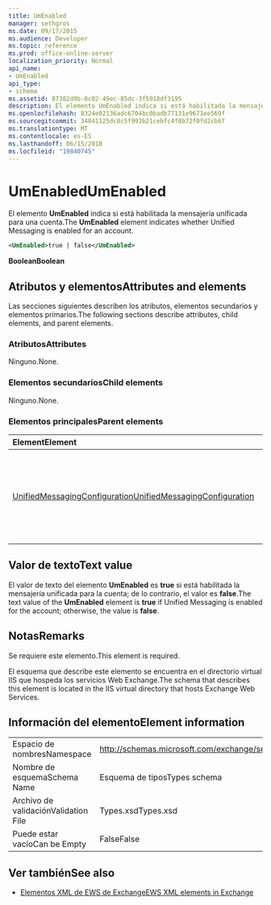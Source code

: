 ```yaml
---
title: UmEnabled
manager: sethgros
ms.date: 09/17/2015
ms.audience: Developer
ms.topic: reference
ms.prod: office-online-server
localization_priority: Normal
api_name:
- UmEnabled
api_type:
- schema
ms.assetid: 87382d9b-0c02-49ec-85dc-3f5918df3195
description: El elemento UmEnabled indica si está habilitada la mensajería unificada para una cuenta.
ms.openlocfilehash: 8324e02136adc6704bc0badb77131e9671ee569f
ms.sourcegitcommit: 34041125dc8c5f993b21cebfc4f8b72f0fd2cb6f
ms.translationtype: MT
ms.contentlocale: es-ES
ms.lasthandoff: 06/15/2018
ms.locfileid: "19840745"
---
```

# <a name="umenabled"></a><span data-ttu-id="b1e32-103">UmEnabled</span><span class="sxs-lookup"><span data-stu-id="b1e32-103">UmEnabled</span></span>

<span data-ttu-id="b1e32-104">El elemento **UmEnabled** indica si está habilitada la mensajería unificada para una cuenta.</span><span class="sxs-lookup"><span data-stu-id="b1e32-104">The **UmEnabled** element indicates whether Unified Messaging is enabled for an account.</span></span> 
  
```XML
<UmEnabled>true | false</UmEnabled>
```

 <span data-ttu-id="b1e32-105">**Boolean**</span><span class="sxs-lookup"><span data-stu-id="b1e32-105">**Boolean**</span></span>
## <a name="attributes-and-elements"></a><span data-ttu-id="b1e32-106">Atributos y elementos</span><span class="sxs-lookup"><span data-stu-id="b1e32-106">Attributes and elements</span></span>

<span data-ttu-id="b1e32-107">Las secciones siguientes describen los atributos, elementos secundarios y elementos primarios.</span><span class="sxs-lookup"><span data-stu-id="b1e32-107">The following sections describe attributes, child elements, and parent elements.</span></span>
  
### <a name="attributes"></a><span data-ttu-id="b1e32-108">Atributos</span><span class="sxs-lookup"><span data-stu-id="b1e32-108">Attributes</span></span>

<span data-ttu-id="b1e32-109">Ninguno.</span><span class="sxs-lookup"><span data-stu-id="b1e32-109">None.</span></span>
  
### <a name="child-elements"></a><span data-ttu-id="b1e32-110">Elementos secundarios</span><span class="sxs-lookup"><span data-stu-id="b1e32-110">Child elements</span></span>

<span data-ttu-id="b1e32-111">Ninguno.</span><span class="sxs-lookup"><span data-stu-id="b1e32-111">None.</span></span>
  
### <a name="parent-elements"></a><span data-ttu-id="b1e32-112">Elementos principales</span><span class="sxs-lookup"><span data-stu-id="b1e32-112">Parent elements</span></span>

|<span data-ttu-id="b1e32-113">**Element**</span><span class="sxs-lookup"><span data-stu-id="b1e32-113">**Element**</span></span>|<span data-ttu-id="b1e32-114">**Descripción**</span><span class="sxs-lookup"><span data-stu-id="b1e32-114">**Description**</span></span>|
|:-----|:-----|
|[<span data-ttu-id="b1e32-115">UnifiedMessagingConfiguration</span><span class="sxs-lookup"><span data-stu-id="b1e32-115">UnifiedMessagingConfiguration</span></span>](unifiedmessagingconfiguration.md) <br/> |<span data-ttu-id="b1e32-116">Contiene información de configuración de servicio para el servicio de mensajería unificada.</span><span class="sxs-lookup"><span data-stu-id="b1e32-116">Contains service configuration information for the Unified Messaging service.</span></span>  <br/> |
   
## <a name="text-value"></a><span data-ttu-id="b1e32-117">Valor de texto</span><span class="sxs-lookup"><span data-stu-id="b1e32-117">Text value</span></span>

<span data-ttu-id="b1e32-118">El valor de texto del elemento **UmEnabled** es **true** si está habilitada la mensajería unificada para la cuenta; de lo contrario, el valor es **false**.</span><span class="sxs-lookup"><span data-stu-id="b1e32-118">The text value of the **UmEnabled** element is **true** if Unified Messaging is enabled for the account; otherwise, the value is **false**.</span></span>
  
## <a name="remarks"></a><span data-ttu-id="b1e32-119">Notas</span><span class="sxs-lookup"><span data-stu-id="b1e32-119">Remarks</span></span>

<span data-ttu-id="b1e32-120">Se requiere este elemento.</span><span class="sxs-lookup"><span data-stu-id="b1e32-120">This element is required.</span></span>
  
<span data-ttu-id="b1e32-121">El esquema que describe este elemento se encuentra en el directorio virtual IIS que hospeda los servicios Web Exchange.</span><span class="sxs-lookup"><span data-stu-id="b1e32-121">The schema that describes this element is located in the IIS virtual directory that hosts Exchange Web Services.</span></span>
  
## <a name="element-information"></a><span data-ttu-id="b1e32-122">Información del elemento</span><span class="sxs-lookup"><span data-stu-id="b1e32-122">Element information</span></span>

|||
|:-----|:-----|
|<span data-ttu-id="b1e32-123">Espacio de nombres</span><span class="sxs-lookup"><span data-stu-id="b1e32-123">Namespace</span></span>  <br/> |http://schemas.microsoft.com/exchange/services/2006/types  <br/> |
|<span data-ttu-id="b1e32-124">Nombre de esquema</span><span class="sxs-lookup"><span data-stu-id="b1e32-124">Schema Name</span></span>  <br/> |<span data-ttu-id="b1e32-125">Esquema de tipos</span><span class="sxs-lookup"><span data-stu-id="b1e32-125">Types schema</span></span>  <br/> |
|<span data-ttu-id="b1e32-126">Archivo de validación</span><span class="sxs-lookup"><span data-stu-id="b1e32-126">Validation File</span></span>  <br/> |<span data-ttu-id="b1e32-127">Types.xsd</span><span class="sxs-lookup"><span data-stu-id="b1e32-127">Types.xsd</span></span>  <br/> |
|<span data-ttu-id="b1e32-128">Puede estar vacío</span><span class="sxs-lookup"><span data-stu-id="b1e32-128">Can be Empty</span></span>  <br/> |<span data-ttu-id="b1e32-129">False</span><span class="sxs-lookup"><span data-stu-id="b1e32-129">False</span></span>  <br/> |
   
## <a name="see-also"></a><span data-ttu-id="b1e32-130">Ver también</span><span class="sxs-lookup"><span data-stu-id="b1e32-130">See also</span></span>



- [<span data-ttu-id="b1e32-131">Elementos XML de EWS de Exchange</span><span class="sxs-lookup"><span data-stu-id="b1e32-131">EWS XML elements in Exchange</span></span>](ews-xml-elements-in-exchange.md)


